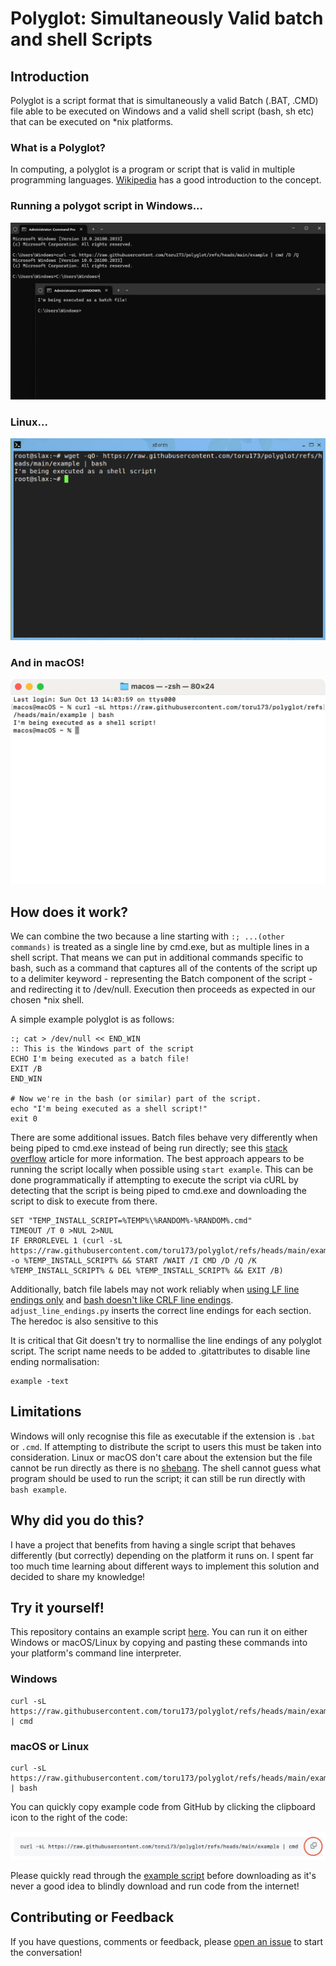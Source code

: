 # Polyglot: Simultaneously Valid batch and shell Scripts

## Introduction
Polyglot is a script format that is simultaneously a valid Batch (.BAT, .CMD) file able to be executed on Windows and a valid shell script (bash, sh etc) that can be executed on *nix platforms.

### What is a Polyglot?
In computing, a polyglot is a program or script that is valid in multiple programming languages. [Wikipedia](https://en.wikipedia.org/wiki/Polyglot_(computing)) has a good introduction to the concept.

### Running a polygot script in Windows...
![Running on Windows](images/windows.png)

### Linux...
![Running on Linux](images/linux.png)

### And in macOS!
![Running on macOS](images/macos.png)

## How does it work?
We can combine the two because a line starting with `:; ...(other commands)` is treated as a single line by cmd.exe, but as multiple lines in a shell script. That means we can put in additional commands specific to bash, such as a command that captures all of the contents of the script up to a delimiter keyword - representing the Batch component of the script - and redirecting it to /dev/null. Execution then proceeds as expected in our chosen *nix shell.

A simple example polyglot is as follows:

```
:; cat > /dev/null << END_WIN
:: This is the Windows part of the script
ECHO I'm being executed as a batch file!
EXIT /B
END_WIN

# Now we're in the bash (or similar) part of the script.
echo "I'm being executed as a shell script!"
exit 0
```

There are some additional issues. Batch files behave very differently when being piped to cmd.exe instead of being run directly; see this [stack overflow](https://stackoverflow.com/questions/8192318#8194279) article for more information. The best approach appears to be running the script locally when possible using `start example`. This can be done programmatically if attempting to execute the script via cURL by detecting that the script is being piped to cmd.exe and downloading the script to disk to execute from there.

```
SET "TEMP_INSTALL_SCRIPT=%TEMP%\%RANDOM%-%RANDOM%.cmd"
TIMEOUT /T 0 >NUL 2>NUL
IF ERRORLEVEL 1 (curl -sL https://raw.githubusercontent.com/toru173/polyglot/refs/heads/main/example -o %TEMP_INSTALL_SCRIPT% && START /WAIT /I CMD /D /Q /K %TEMP_INSTALL_SCRIPT% & DEL %TEMP_INSTALL_SCRIPT% && EXIT /B)
```

Additionally, batch file labels may not work reliably when [using LF line endings only](https://www.dostips.com/forum/viewtopic.php?t=8988) and [bash doesn't like CRLF line endings](https://unix.stackexchange.com/questions/577663/handling-bash-script-with-crlf-carriage-return-in-linux-as-in-msys2). `adjust_line_endings.py` inserts the correct line endings for each section. The heredoc is also sensitive to this 

It is critical that Git doesn't try to normallise the line endings of any polyglot script. The script name needs to be added to .gitattributes to disable line ending normalisation:

```
example -text
```

## Limitations
Windows will only recognise this file as executable if the extension is `.bat` or `.cmd`. If attempting to distribute the script to users this must be taken into consideration. Linux or macOS don't care about the extension but the file cannot be run directly as there is no [shebang](https://en.wikipedia.org/wiki/Shebang_(Unix)). The shell cannot guess what program should be used to run the script; it can still be run directly with `bash example`.

## Why did you do this?
I have a project that benefits from having a single script that behaves differently (but correctly) depending on the platform it runs on. I spent far too much time learning about different ways to implement this solution and decided to share my knowledge!

## Try it yourself!

This repository contains an example script [here](https://raw.githubusercontent.com/toru173/polyglot/refs/heads/main/example). You can run it on either Windows or macOS/Linux by copying and pasting these commands into your platform's command line interpreter.

### Windows
```
curl -sL https://raw.githubusercontent.com/toru173/polyglot/refs/heads/main/example | cmd
```

### macOS or Linux
```
curl -sL https://raw.githubusercontent.com/toru173/polyglot/refs/heads/main/example | bash
```

You can quickly copy example code from GitHub by clicking the clipboard icon to the right of the code:

![GitHub Clipboard Icon](images/clipboard_icon.png)

Please quickly read through the [example script](https://raw.githubusercontent.com/toru173/polyglot/refs/heads/main/example) before downloading as it's never a good idea to blindly download and run code from the internet!

## Contributing or Feedback
If you have questions, comments or feedback, please [open an issue](https://github.com/toru173/polyglot/issues/new/choose) to start the conversation!
